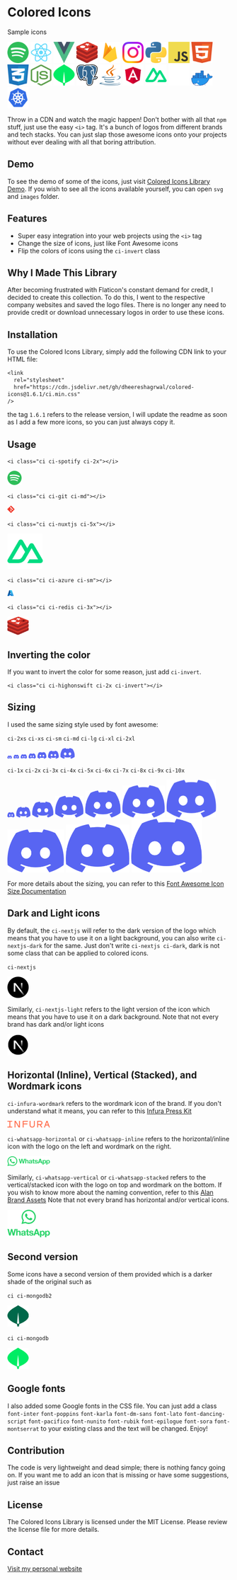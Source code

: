 # Colored Icons

Sample icons

<img src="./svg/spotify.svg" alt="Spotify Icon" width="48" height="48"> <img src="./images/reactjs.png" alt="React Icon" width="48" height="48">
<img src="./svg/vuejs.svg" alt="Vue.js Icon" width="48" height="48"> <img src="./svg/redis.svg" alt="Redis Icon" width="48" height="48"> <img src="./images/firebase.png" alt="Firebase Icon" width="48" height="48"> <img src="./svg/instagram.svg" alt="Instagram Icon" width="48" height="48"> <img src="./svg/python.svg" alt="Python Icon" width="48" height="48"> <img src="./svg/js.svg" alt="JavaScript Icon" width="48" height="48"> <img src="./svg/html.svg" alt="HTML5 Icon" width="48" height="48"> <img src="./svg/css.svg" alt="CSS3 Icon" width="48" height="48"> <img src="./svg/nodejs.svg" alt="Node.js Icon" width="48" height="48"> <img src="./svg/mongodb.svg" alt="MongoDB Icon" width="48" height="48"> <img src="./images/postgresql.png" alt="PostgreSQL Icon" width="48" height="48"> <img src="./svg/java.svg" alt="Java Icon" width="48" height="48"> <img src="./svg/angular.svg" alt="Angular Icon" width="48" height="48"> <img src="./svg/nuxtjs.svg" alt="Nuxtjs Icon" width="48" height="48"> <img src="./svg/github-light.svg" alt="GitHub Icon" width="48" height="48"> <img src="./images/docker.webp" alt="Docker Icon" width="48"> <img src="./svg/kubernetes.svg" alt="Kubernetes Icon" width="48" height="48">

Throw in a CDN and watch the magic happen! Don't bother with all that `npm` stuff, just use the easy `<i>` tag. It's a bunch of logos from different brands and tech stacks. You can just slap those awesome icons onto your projects without ever dealing with all that boring attribution.

## Demo

To see the demo of some of the icons, just visit [Colored Icons Library Demo](https://dheereshagrwal.github.io/colored-icons/). If you wish to see all the icons available yourself, you can open `svg` and `images` folder.

## Features

- Super easy integration into your web projects using the `<i>` tag
- Change the size of icons, just like Font Awesome icons
- Flip the colors of icons using the `ci-invert` class

## Why I Made This Library

After becoming frustrated with Flaticon's constant demand for credit, I decided to create this collection. To do this, I went to the respective company websites and saved the logo files. There is no longer any need to provide credit or download unnecessary logos in order to use these icons.

## Installation

To use the Colored Icons Library, simply add the following CDN link to your HTML file:

```
<link
  rel="stylesheet"
  href="https://cdn.jsdelivr.net/gh/dheereshagrwal/colored-icons@1.6.1/ci.min.css"
/>
```

the tag `1.6.1` refers to the release version, I will update the readme as soon as I add a few more icons, so you can just always copy it.

## Usage

```
<i class="ci ci-spotify ci-2x"></i>
```
<img src="./svg/spotify.svg" width="32px">

```
<i class="ci ci-git ci-md"></i>
```
<img src="./svg/git.svg" width="16px">

```
<i class="ci ci-nuxtjs ci-5x"></i>
```
<img src="./svg/nuxtjs.svg" width="80px">

```
<i class="ci ci-azure ci-sm"></i>
```
<img src="./svg/azure.svg" width="14px">

```
<i class="ci ci-redis ci-3x"></i>
```
<img src="./svg/redis.svg" width="48px">


## Inverting the color

If you want to invert the color for some reason, just add `ci-invert`.

```
<i class="ci ci-highonswift ci-2x ci-invert"></i>
```

## Sizing

I used the same sizing style used by font awesome:

`ci-2xs` `ci-xs` `ci-sm` `ci-md` `ci-lg` `ci-xl` `ci-2xl`

<img src='./svg/discord.svg' width="10px"> <img src='./svg/discord.svg' width="12px"> <img src='./svg/discord.svg' width="14px"> <img src='./svg/discord.svg' width="16px"> <img src='./svg/discord.svg' width="20px"> <img src='./svg/discord.svg' width="24px"> <img src='./svg/discord.svg' width="32px">


`ci-1x` `ci-2x` `ci-3x` `ci-4x` `ci-5x` `ci-6x` `ci-7x` `ci-8x` `ci-9x` `ci-10x`

<img src="./svg/discord.svg" width="16px"> <img src="./svg/discord.svg" width="32px"> <img src="./svg/discord.svg" width="48px"> <img src="./svg/discord.svg" width="64px"> <img src="./svg/discord.svg" width="80px"> <img src="./svg/discord.svg" width="96px"> <img src="./svg/discord.svg" width="112px"> <img src="./svg/discord.svg" width="128px"> <img src="./svg/discord.svg" width="144px"> <img src="./svg/discord.svg" width="160px">


For more details about the sizing, you can refer to this [Font Awesome Icon Size Documentation](https://fontawesome.com/docs/web/style/size)

## Dark and Light icons

By default, the `ci-nextjs` will refer to the dark version of the logo which means that you have to use it on a light background, you can also write `ci-nextjs-dark` for the same.
Just don't write `ci-nextjs ci-dark`, dark is not some class that can be applied to colored icons.

`ci-nextjs`

<img src="./svg/nextjs-dark.svg" width="48px">

Similarly, `ci-nextjs-light` refers to the light version of the icon which means that you have to use it on a dark background.
Note that not every brand has dark and/or light icons

<img src="./svg/nextjs-light.svg" width="48px">

## Horizontal (Inline), Vertical (Stacked), and Wordmark icons

`ci-infura-wordmark` refers to the wordmark icon of the brand. If you don't understand what it means, you can refer to this [Infura Press Kit](https://www.infura.io/presskit)

<img src="./svg/infura-wordmark.svg" alt="Infura Wordmark" width="96">

`ci-whatsapp-horizontal` or `ci-whatsapp-inline` refers to the horizontal/inline icon with the logo on the left and wordmark on the right.

<img src='./svg/whatsapp-horizontal.svg' alt="Whatsapp Horizontal" width="96">

Similarly, `ci-whatsapp-vertical` or `ci-whatsapp-stacked` refers to the vertical/stacked icon with the logo on top and wordmark on the bottom. If you wish to know more about the naming convention, refer to this [Alan Brand Assets](https://alan.app/brand-assets/)
Note that not every brand has horizontal and/or vertical icons.

<img src='./svg/whatsapp-vertical.svg' alt="Whatsapp Vertical" width="96">

## Second version

Some icons have a second version of them provided which is a darker shade of the original such as

`ci ci-mongodb2`

<img src="./svg/mongodb2.svg" alt="MongoDB2 Icon" width="48" height="48">

`ci ci-mongodb`

<img src="./svg/mongodb.svg" alt="MongoDB Icon" width="48" height="48">

## Google fonts

I also added some Google fonts in the CSS file. You can just add a class `font-inter` `font-poppins` `font-karla` `font-dm-sans` `font-lato` `font-dancing-script` `font-pacifico` `font-nunito` `font-rubik` `font-epilogue` `font-sora` `font-montserrat` to your existing class and the text will be changed. Enjoy!

## Contribution

The code is very lightweight and dead simple; there is nothing fancy going on.
If you want me to add an icon that is missing or have some suggestions, just raise an issue

## License

The Colored Icons Library is licensed under the MIT License. Please review the license file for more details.

## Contact

[Visit my personal website](https://dheereshagrwal.vercel.app)

